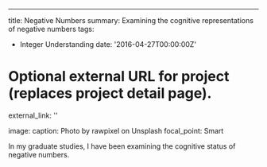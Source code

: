 ---
title: Negative Numbers
summary: Examining the cognitive representations of negative numbers
tags:
  - Integer Understanding
date: '2016-04-27T00:00:00Z'

# Optional external URL for project (replaces project detail page).
external_link: ''

image:
  caption: Photo by rawpixel on Unsplash
  focal_point: Smart

In my graduate studies, I have been examining the cognitive status of negative numbers.
